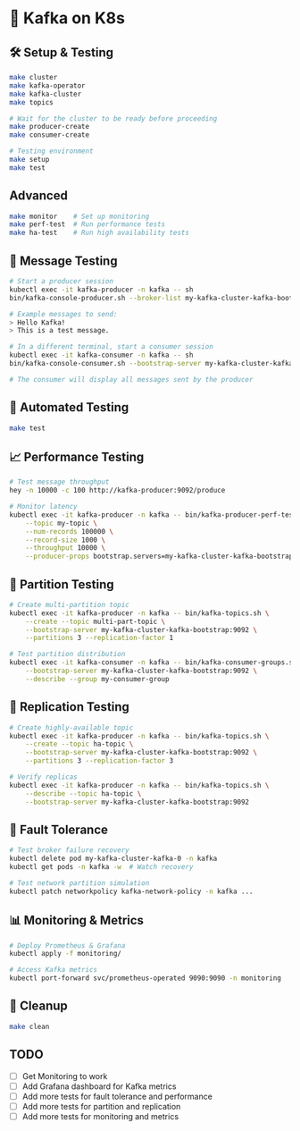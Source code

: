 # 🚀 Kafka on K8s

## 🛠️ Setup & Testing

```bash
make cluster
make kafka-operator
make kafka-cluster
make topics

# Wait for the cluster to be ready before proceeding
make producer-create
make consumer-create

# Testing environment
make setup
make test
```

## Advanced

```bash
make monitor    # Set up monitoring
make perf-test  # Run performance tests
make ha-test    # Run high availability tests
```

## 💬 Message Testing

```bash
# Start a producer session
kubectl exec -it kafka-producer -n kafka -- sh
bin/kafka-console-producer.sh --broker-list my-kafka-cluster-kafka-bootstrap:9092 --topic my-topic

# Example messages to send:
> Hello Kafka!
> This is a test message.

# In a different terminal, start a consumer session
kubectl exec -it kafka-consumer -n kafka -- sh
bin/kafka-console-consumer.sh --bootstrap-server my-kafka-cluster-kafka-bootstrap:9092 --topic my-topic --from-beginning

# The consumer will display all messages sent by the producer
```

## 🧪 Automated Testing

```bash
make test
```

## 📈 Performance Testing

```sh
# Test message throughput
hey -n 10000 -c 100 http://kafka-producer:9092/produce

# Monitor latency
kubectl exec -it kafka-producer -n kafka -- bin/kafka-producer-perf-test.sh \
    --topic my-topic \
    --num-records 100000 \
    --record-size 1000 \
    --throughput 10000 \
    --producer-props bootstrap.servers=my-kafka-cluster-kafka-bootstrap:9092
```

## 🧪 Partition Testing

```sh
# Create multi-partition topic
kubectl exec -it kafka-producer -n kafka -- bin/kafka-topics.sh \
    --create --topic multi-part-topic \
    --bootstrap-server my-kafka-cluster-kafka-bootstrap:9092 \
    --partitions 3 --replication-factor 1

# Test partition distribution
kubectl exec -it kafka-consumer -n kafka -- bin/kafka-consumer-groups.sh \
    --bootstrap-server my-kafka-cluster-kafka-bootstrap:9092 \
    --describe --group my-consumer-group
```

## 🧪 Replication Testing

```sh
# Create highly-available topic
kubectl exec -it kafka-producer -n kafka -- bin/kafka-topics.sh \
    --create --topic ha-topic \
    --bootstrap-server my-kafka-cluster-kafka-bootstrap:9092 \
    --partitions 3 --replication-factor 3

# Verify replicas
kubectl exec -it kafka-producer -n kafka -- bin/kafka-topics.sh \
    --describe --topic ha-topic \
    --bootstrap-server my-kafka-cluster-kafka-bootstrap:9092
```

## 🔧 Fault Tolerance 

```sh
# Test broker failure recovery
kubectl delete pod my-kafka-cluster-kafka-0 -n kafka
kubectl get pods -n kafka -w  # Watch recovery

# Test network partition simulation
kubectl patch networkpolicy kafka-network-policy -n kafka ...
```

## 📊 Monitoring & Metrics

```sh
# Deploy Prometheus & Grafana
kubectl apply -f monitoring/

# Access Kafka metrics
kubectl port-forward svc/prometheus-operated 9090:9090 -n monitoring
```

## 🧹 Cleanup

```bash
make clean
```

## TODO

- [ ] Get Monitoring to work
- [ ] Add Grafana dashboard for Kafka metrics
- [ ] Add more tests for fault tolerance and performance
- [ ] Add more tests for partition and replication
- [ ] Add more tests for monitoring and metrics

